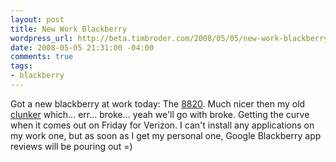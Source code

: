 ```yaml
--- 
layout: post
title: New Work Blackberry
wordpress_url: http://beta.timbroder.com/2008/05/05/new-work-blackberry/
date: 2008-05-05 21:31:00 -04:00
comments: true
tags: 
- blackberry
---
```

Got a new blackberry at work today: The <a href="http://www.blackberry8800series.com/blackberry8820/">8820</a>.  Much nicer then my old <a href="http://na.blackberry.com/eng/devices/device-detail.jsp?navId=H0,C63,P65">clunker</a> which... err... broke... yeah we'll go with broke.  Getting the curve when it comes out on Friday for Verizon.  I can't install any applications on my work one, but as soon as I get my personal one, Google Blackberry app reviews will be pouring out =)
